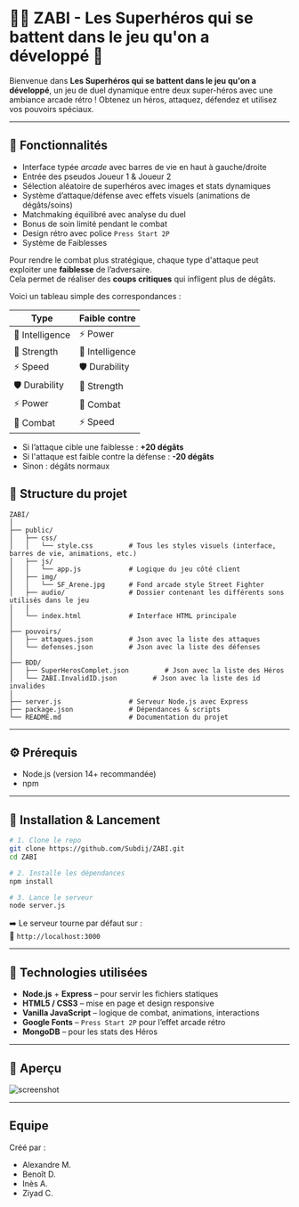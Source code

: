 
# 🦸‍♂️ ZABI - Les Superhéros qui se battent dans le jeu qu'on a développé 🥊

Bienvenue dans **Les Superhéros qui se battent dans le jeu qu'on a développé**, un jeu de duel dynamique entre deux super-héros avec une ambiance arcade rétro !
Obtenez un héros, attaquez, défendez et utilisez vos pouvoirs spéciaux.

---

## 🚀 Fonctionnalités

- Interface typée *arcade* avec barres de vie en haut à gauche/droite
- Entrée des pseudos Joueur 1 & Joueur 2
- Sélection aléatoire de superhéros avec images et stats dynamiques
- Système d’attaque/défense avec effets visuels (animations de dégâts/soins)
- Matchmaking équilibré avec analyse du duel
- Bonus de soin limité pendant le combat
- Design rétro avec police `Press Start 2P`
- Système de Faiblesses

Pour rendre le combat plus stratégique, chaque type d'attaque peut exploiter une **faiblesse** de l’adversaire.  
Cela permet de réaliser des **coups critiques** qui infligent plus de dégâts.

Voici un tableau simple des correspondances :

| Type             | Faible contre        |
|------------------|----------------------|
| 🧠 Intelligence   | ⚡ Power              |
| 💪 Strength       | 🧠 Intelligence       |
| ⚡ Speed          | 🛡️ Durability         |
| 🛡️ Durability     | 💪 Strength           |
| ⚡ Power          | 🥋 Combat             |
| 🥋 Combat         | ⚡ Speed              |


- Si l’attaque cible une faiblesse : **+20 dégâts**
- Si l'attaque est faible contre la défense : **-20 dégâts**
- Sinon : dégâts normaux


## 📁 Structure du projet

```
ZABI/
│
├── public/
│   ├── css/
│   │   └── style.css         # Tous les styles visuels (interface, barres de vie, animations, etc.)
│   ├── js/
│   │   └── app.js            # Logique du jeu côté client
│   ├── img/
│   │   └── SF_Arene.jpg      # Fond arcade style Street Fighter
│   ├── audio/                # Dossier contenant les différents sons utilisés dans le jeu
│   │  
│   └── index.html            # Interface HTML principale
│
├── pouvoirs/
│   ├── attaques.json         # Json avec la liste des attaques 
│   └── defenses.json         # Json avec la liste des défenses
│
├── BDD/
│   ├── SuperHerosComplet.json         # Json avec la liste des Héros 
│   └── ZABI.InvalidID.json         # Json avec la liste des id invalides
│
├── server.js                 # Serveur Node.js avec Express
├── package.json              # Dépendances & scripts
└── README.md                 # Documentation du projet
```

---

## ⚙️ Prérequis

- Node.js (version 14+ recommandée)
- npm

---

## 🔧 Installation & Lancement

```bash
# 1. Clone le repo
git clone https://github.com/Subdij/ZABI.git
cd ZABI

# 2. Installe les dépendances
npm install

# 3. Lance le serveur
node server.js
```

➡️ Le serveur tourne par défaut sur :  
📍 `http://localhost:3000`

---

## 🧠 Technologies utilisées

- **Node.js** + **Express** – pour servir les fichiers statiques
- **HTML5 / CSS3** – mise en page et design responsive
- **Vanilla JavaScript** – logique de combat, animations, interactions
- **Google Fonts** – `Press Start 2P` pour l’effet arcade rétro
- **MongoDB** – pour les stats des Héros

---

## 📸 Aperçu

![screenshot](./img/preview.png)

---

## Equipe

Créé par : 

- Alexandre M.
- Benoît D.
- Inès A.
- Ziyad C.
